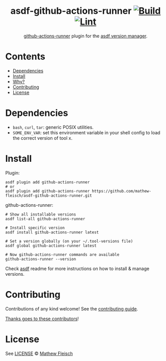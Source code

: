 <div align="center">

# asdf-github-actions-runner [![Build](https://github.com/mathew-fleisch/asdf-github-actions-runner/actions/workflows/build.yml/badge.svg)](https://github.com/mathew-fleisch/asdf-github-actions-runner/actions/workflows/build.yml) [![Lint](https://github.com/mathew-fleisch/asdf-github-actions-runner/actions/workflows/lint.yml/badge.svg)](https://github.com/mathew-fleisch/asdf-github-actions-runner/actions/workflows/lint.yml)


[github-actions-runner](https://docs.github.com/en/actions/hosting-your-own-runners) plugin for the [asdf version manager](https://asdf-vm.com).

</div>

# Contents

- [Dependencies](#dependencies)
- [Install](#install)
- [Why?](#why)
- [Contributing](#contributing)
- [License](#license)

# Dependencies

- `bash`, `curl`, `tar`: generic POSIX utilities.
- `SOME_ENV_VAR`: set this environment variable in your shell config to load the correct version of tool x.

# Install

Plugin:

```shell
asdf plugin add github-actions-runner
# or
asdf plugin add github-actions-runner https://github.com/mathew-fleisch/asdf-github-actions-runner.git
```

github-actions-runner:

```shell
# Show all installable versions
asdf list-all github-actions-runner

# Install specific version
asdf install github-actions-runner latest

# Set a version globally (on your ~/.tool-versions file)
asdf global github-actions-runner latest

# Now github-actions-runner commands are available
github-actions-runner --version
```

Check [asdf](https://github.com/asdf-vm/asdf) readme for more instructions on how to
install & manage versions.

# Contributing

Contributions of any kind welcome! See the [contributing guide](contributing.md).

[Thanks goes to these contributors](https://github.com/mathew-fleisch/asdf-github-actions-runner/graphs/contributors)!

# License

See [LICENSE](LICENSE) © [Mathew Fleisch](https://github.com/mathew-fleisch/)
